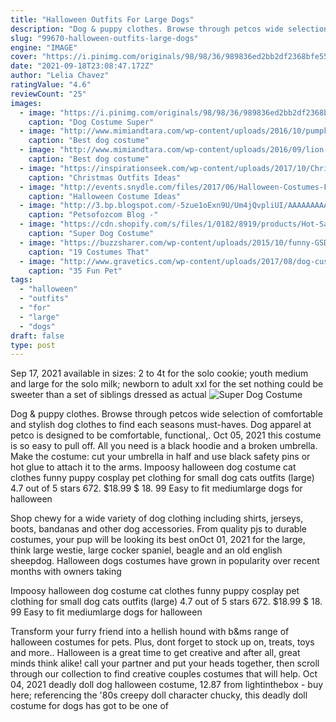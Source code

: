 ```yaml
---
title: "Halloween Outfits For Large Dogs"
description: "Dog & puppy clothes. Browse through petcos wide selection of comfortable and stylish dog clothes to find each seasons must-haves. Dog apparel at petco is designed to be comfortable, functional,"
slug: "99670-halloween-outfits-large-dogs"
engine: "IMAGE"
cover: "https://i.pinimg.com/originals/98/98/36/989836ed2bb2df2368bfe551a926d024.jpg"
date: "2021-09-18T23:08:47.172Z"
author: "Lelia Chavez"
ratingValue: "4.6"
reviewCount: "25"
images:
  - image: "https://i.pinimg.com/originals/98/98/36/989836ed2bb2df2368bfe551a926d024.jpg"
    caption: "Dog Costume Super"
  - image: "http://www.mimiandtara.com/wp-content/uploads/2016/10/pumpkin-dog-costume-1024x941.jpg"
    caption: "Best dog costume"
  - image: "http://www.mimiandtara.com/wp-content/uploads/2016/09/lion-dog-costume-1024x1024.jpg"
    caption: "Best dog costume"
  - image: "https://inspirationseek.com/wp-content/uploads/2017/10/Christmas-Outfits-Ideas-for-Dogs-Santa.jpg"
    caption: "Christmas Outfits Ideas"
  - image: "http://events.snydle.com/files/2017/06/Halloween-Costumes-For-Dogs-17.jpg"
    caption: "Halloween Costume Ideas"
  - image: "http://3.bp.blogspot.com/-5zue1oExn9U/Um4jQvpliUI/AAAAAAAAArg/pW5Lz10zS_0/s1600/Halloween+Dog+1.jpg"
    caption: "Petsofozcom Blog -"
  - image: "https://cdn.shopify.com/s/files/1/0182/8919/products/Hot-Sale-1-PC-Cute-Superman-Clothing-Pet-Dog-Clothes-Costumes-Suit-Puppy-Jumpsuit-Halloween-Style-1_grande.jpg?v=1411601354"
    caption: "Super Dog Costume"
  - image: "https://buzzsharer.com/wp-content/uploads/2015/10/funny-GSD-costumes-pics.jpg"
    caption: "19 Costumes That"
  - image: "http://www.gravetics.com/wp-content/uploads/2017/08/dog-custumes-halloween.jpg"
    caption: "35 Fun Pet"
tags:
  - "halloween"
  - "outfits"
  - "for"
  - "large"
  - "dogs"
draft: false
type: post
---
```


Sep 17, 2021 available in sizes: 2 to 4t for the solo cookie; youth medium and large for the solo milk; newborn to adult xxl for the set nothing could be sweeter than a set of siblings dressed as actual
![Super Dog Costume](https://cdn.shopify.com/s/files/1/0182/8919/products/Hot-Sale-1-PC-Cute-Superman-Clothing-Pet-Dog-Clothes-Costumes-Suit-Puppy-Jumpsuit-Halloween-Style-1_grande.jpg?v=1411601354 "Super Dog Costume")

Dog &amp; puppy clothes. Browse through petcos wide selection of comfortable and stylish dog clothes to find each seasons must-haves. Dog apparel at petco is designed to be comfortable, functional,. Oct 05, 2021 this costume is so easy to pull off. All you need is a black hoodie and a broken umbrella. Make the costume: cut your umbrella in half and use black safety pins or hot glue to attach it to the arms. Impoosy halloween dog costume cat clothes funny puppy cosplay pet clothing for small dog cats outfits (large) 4.7 out of 5 stars 672. $18.99 $ 18. 99  Easy to fit mediumlarge dogs for halloween
<!--inArticleAds-->

<!--galleryOne-->

Shop chewy for a wide variety of dog clothing including shirts, jerseys, boots, bandanas and other dog accessories. From quality pjs to durable costumes, your pup will be looking its best onOct 01, 2021 for the large, think large westie, large cocker spaniel, beagle and an old english sheepdog. Halloween dogs costumes have grown in popularity over recent months with owners taking
<!--inArticleAds-->

<!--galleryTwo-->

Impoosy halloween dog costume cat clothes funny puppy cosplay pet clothing for small dog cats outfits (large) 4.7 out of 5 stars 672. $18.99 $ 18. 99  Easy to fit mediumlarge dogs for halloween
<!--galleryThree-->

Transform your furry friend into a hellish hound with b&ms range of halloween costumes for pets. Plus, dont forget to stock up on, treats, toys and more.. Halloween is a great time to get creative  and after all, great minds think alike! call your partner and put your heads together, then scroll through our collection to find creative couples costumes that will help. Oct 04, 2021 deadly doll dog halloween costume, 12.87 from lightinthebox - buy here; referencing the '80s creepy doll character chucky, this deadly doll costume for dogs has got to be one of